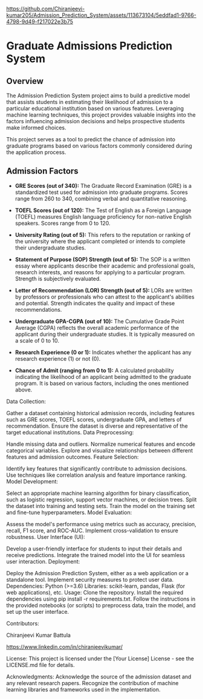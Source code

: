 https://github.com/Chiranjeevi-kumar205/Admission_Prediction_System/assets/113673104/5eddfad1-9766-4798-9d49-f217022e3b75

# Graduate Admissions Prediction System

## Overview

The Admission Prediction System project aims to build a predictive model that assists students in estimating their likelihood of admission to a particular educational institution based on various features. Leveraging machine learning techniques, this project provides valuable insights into the factors influencing admission decisions and helps prospective students make informed choices.

This project serves as a tool to predict the chance of admission into graduate programs based on various factors commonly considered during the application process.

## Admission Factors

- **GRE Scores (out of 340):** The Graduate Record Examination (GRE) is a standardized test used for admission into graduate programs. Scores range from 260 to 340, combining verbal and quantitative reasoning.

- **TOEFL Scores (out of 120):** The Test of English as a Foreign Language (TOEFL) measures English language proficiency for non-native English speakers. Scores range from 0 to 120.

- **University Rating (out of 5):** This refers to the reputation or ranking of the university where the applicant completed or intends to complete their undergraduate studies.

- **Statement of Purpose (SOP) Strength (out of 5):** The SOP is a written essay where applicants describe their academic and professional goals, research interests, and reasons for applying to a particular program. Strength is subjectively evaluated.

- **Letter of Recommendation (LOR) Strength (out of 5):** LORs are written by professors or professionals who can attest to the applicant's abilities and potential. Strength indicates the quality and impact of these recommendations.

- **Undergraduate GPA-CGPA (out of 10):** The Cumulative Grade Point Average (CGPA) reflects the overall academic performance of the applicant during their undergraduate studies. It is typically measured on a scale of 0 to 10.

- **Research Experience (0 or 1):** Indicates whether the applicant has any research experience (1) or not (0).

- **Chance of Admit (ranging from 0 to 1):** A calculated probability indicating the likelihood of an applicant being admitted to the graduate program. It is based on various factors, including the ones mentioned above.


Data Collection:

Gather a dataset containing historical admission records, including features such as GRE scores, TOEFL scores, undergraduate GPA, and letters of recommendation.
Ensure the dataset is diverse and representative of the target educational institutions.
Data Preprocessing:

Handle missing data and outliers.
Normalize numerical features and encode categorical variables.
Explore and visualize relationships between different features and admission outcomes.
Feature Selection:

Identify key features that significantly contribute to admission decisions.
Use techniques like correlation analysis and feature importance ranking.
Model Development:

Select an appropriate machine learning algorithm for binary classification, such as logistic regression, support vector machines, or decision trees.
Split the dataset into training and testing sets.
Train the model on the training set and fine-tune hyperparameters.
Model Evaluation:

Assess the model's performance using metrics such as accuracy, precision, recall, F1 score, and ROC-AUC.
Implement cross-validation to ensure robustness.
User Interface (UI):

Develop a user-friendly interface for students to input their details and receive predictions.
Integrate the trained model into the UI for seamless user interaction.
Deployment:

Deploy the Admission Prediction System, either as a web application or a standalone tool.
Implement security measures to protect user data.
Dependencies:
Python (>=3.6)
Libraries: scikit-learn, pandas, Flask (for web applications), etc.
Usage:
Clone the repository.
Install the required dependencies using pip install -r requirements.txt.
Follow the instructions in the provided notebooks (or scripts) to preprocess data, train the model, and set up the user interface.

Contributors:

Chiranjeevi Kumar Battula

https://www.linkedin.com/in/chiranjeevikumar/

License:
This project is licensed under the [Your License] License - see the LICENSE.md file for details.

Acknowledgments:
Acknowledge the source of the admission dataset and any relevant research papers.
Recognize the contribution of machine learning libraries and frameworks used in the implementation.


